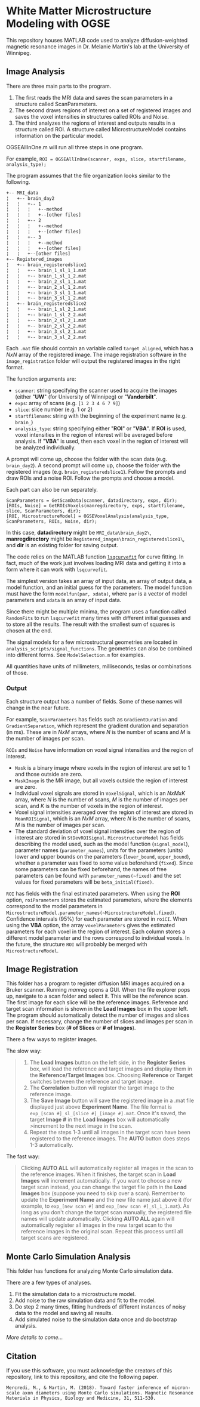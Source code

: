 # White Matter Microstructure Modeling with OGSE

This repository houses MATLAB code used to analyze diffusion-weighted magnetic resonance images in Dr. Melanie Martin's lab at the University of Winnipeg.

## Image Analysis

There are three main parts to the program. 

 1. The first reads the MRI data and saves the scan parameters in a structure called ScanParameters.
 2. The second draws regions of interest on a set of registered images and  
    saves the voxel intensities in structures called ROIs and Noise.
 3. The third analyzes the regions of interest and outputs results in a structure called ROI. A structure called MicrostructureModel contains information on the particular model.

OGSEAllInOne.m will run all three steps in one program.

For example,
`ROI = OGSEAllInOne(scanner, exps, slice, startfilename, analysis_type);`

The program assumes that the file organization looks similar to the following.

```bash
+-- MRI_data
¦   +-- brain_day2
¦   ¦   +-- 1
¦   ¦   ¦   +--method
¦   ¦   ¦   +--[other files]
¦   ¦   +-- 2
¦   ¦   ¦   +--method
¦   ¦   ¦   +--[other files]
¦   ¦   +-- 3
¦   ¦   ¦   +--method
¦   ¦   ¦   +--[other files]
¦   ¦   +--[other files]
+-- Registered_images
¦   +-- brain_registeredslice1
¦   ¦   +-- brain_1_sl_1_1.mat
¦   ¦   +-- brain_1_sl_1_2.mat
¦   ¦   +-- brain_2_sl_1_1.mat
¦   ¦   +-- brain_2_sl_1_2.mat
¦   ¦   +-- brain_3_sl_1_1.mat
¦   ¦   +-- brain_3_sl_1_2.mat
¦   +-- brain_registeredslice2
¦   ¦   +-- brain_1_sl_2_1.mat
¦   ¦   +-- brain_1_sl_2_2.mat
¦   ¦   +-- brain_2_sl_2_1.mat
¦   ¦   +-- brain_2_sl_2_2.mat
¦   ¦   +-- brain_3_sl_2_1.mat
¦   ¦   +-- brain_3_sl_2_2.mat
```
Each ``.mat`` file should contain an variable called ``target_aligned``, which has a *NxN* array of the registered image. The image registration software in the ``image_registration`` folder will output the registered images in the right format. 

The function arguments are:

 - ``scanner``: string specifying the scanner used to acquire the images (either "**UW**" (for University of Winnipeg) or "**Vanderbilt**".
  - ``exps``: array of scans (e.g. ``[1 2 3 4 6 7 9]``)
  - ``slice``: slice number (e.g. 1 or 2)
  -  ``startfilename``: string with the beginning of the experiment name (e.g. ``brain_``)
  -  ``analysis_type``: string specifying either "**ROI**" or  "**VBA**".  If **ROI** is used, voxel intensities in the region of interest will be averaged before analysis. If "**VBA**" is used, then each voxel in the region of interest will be analyzed individually.

A prompt will come up, choose the folder with the scan data (e.g. ``brain_day2``).
A second prompt will come up, choose the folder with the registered images (e.g. ``brain_registeredslice1``). Follow the prompts and draw ROIs and a noise ROI. Follow the prompts and choose a model.

Each part can also be run separately.
```
ScanParameters = GetScanData(scanner, datadirectory, exps, dir);
[ROIs, Noise] = GetROIsVoxels(manregdirectory, exps, startfilename, slice, ScanParameters, dir);
[ROI, MicrostructureModel] = OGSEVoxelAnalysis(analysis_type, ScanParameters, ROIs, Noise, dir);
```
In this case, **datadirectory** might be ``MRI_data\brain_day2\``, **manregdirectory** might be ``Registered_images\brain_registeredslice1\``, and **dir** is an existing folder for saving output.

The code relies on the MATLAB function [``lsqcurvefit``](https://www.mathworks.com/help/optim/ug/lsqcurvefit.html) for curve fitting. In fact, much of the work just involves loading MRI data and getting it into a form where it can work with ``lsqcurvefit``. 

The simplest version takes an array of input data, an array of output data, a model function, and an initial guess for the parameters. The model function must have the form ``modelfun(par, xdata)``, where ``par`` is a vector of model parameters and ``xdata`` is an array of input data. 

Since there might be multiple minima, the program uses a function called ``RandomFits`` to run ``lsqcurvefit`` many times with different initial guesses and to store all the results. The result with the smallest sum of squares is chosen at the end.

The signal models for a few microstructural geometries are located in ``analysis_scripts/signal_functions``. The geometries can also be combined into different forms. See ``ModelSelection.m`` for examples.

All quantities have units of millimeters, milliseconds, teslas or combinations of those.

### Output

Each structure output has a number of fields. Some of these names will change in the near future.

For example, ``ScanParameters`` has fields such as ``GradientDuration`` and ``GradientSeparation``, which represent the gradient duration and separation (in ms). These are in *NxM* arrays, where *N* is the number of scans and *M* is the number of images per scan.

``ROIs`` and ``Noise`` have information on voxel signal intensities and the region of interest. 
 - ``Mask`` is a binary image where voxels in the region of interest are set to 1 and those outside are zero. 
 - ``MaskImage`` is the MR image, but all voxels outside the region of interest are zero. 
 - Individual voxel signals are stored in ``VoxelSignal``, which is an *NxMxK* array, where *N* is the number of scans, *M* is the number of images per scan, and *K* is the number of voxels in the region of interest. 
 - Voxel signal intensities averaged over the region of interest are stored in ``MeanROISignal``, which is an *NxM* array, where *N* is the number of scans, *M* is the number of images per scan.
 - The standard deviation of voxel signal intensities over the region of interest are stored in ``StDevROISignal``.
``MicrostructureModel`` has fields describing the model used, such as the model function (``signal_model``), parameter names (``parameter_names``), units for the parameters (units) lower and upper bounds on the parameters (``lower_bound``, ``upper_bound``), whether a parameter was fixed to some value beforehand (``fixed``). Since some parameters can be fixed beforehand, the names of free parameters can be found with ``parameter_names(~fixed)`` and the set values for fixed parameters will be ``beta_initial(fixed)``. 

``ROI`` has fields with the final estimated parameters. When using the **ROI** option, ``roiParameters`` stores the estimated parameters, where the elements correspond to the model parameters in ``MicrostructureModel.parameter_names(~MicrostructureModel.fixed)``. Confidence intervals (95%) for each parameter are stored in ``roiCI``. When using the **VBA** option, the array ``voxelParameters`` gives the estimated parameters for each voxel in the region of interest. Each column stores a different model parameter and the rows correspond to individual voxels. In the future, the structure ``ROI`` will probably be merged with ``MicrostructureModel``.

## Image Registration

This folder has a program to register diffusion MRI images acquired on a Bruker scanner. Running *manreg* opens a GUI. When the file explorer pops up, navigate to a scan folder and select it. This will be the reference scan. The first image for each slice will be the reference images. Reference and target scan information is shown in the **Load Images** box in the upper left. The program should automatically detect the number of images and slices per scan. If necessary, change the number of slices and images per scan in the **Register Series** box (**# of Slices** or **# of Images**).

There a few ways to register images.

The slow way:
>1. The **Load Images** button on the left side, in the **Register Series** box, will load the reference and target images and display them in the **Reference/Target Images** box. Choosing **Reference** or **Target** switches between the reference and target image.
>2. The **Correlation** button will register the target image to the reference image.
>3. The **Save Image** button will save the registered image in a .mat file displayed just above **Experiment Name**. The file format is ``exp_[scan #]_sl_[slice #]_[image #].mat``. Once it's saved, the target **Image #** in the **Load Images** box will automatically >increment to the next image in the scan.
>4. Repeat the steps 1-3 until all images in the target scan have been registered to the reference images. The **AUTO** button does steps 1-3 automatically.

The fast way:

>Clicking **AUTO ALL** will automatically register all images in the scan to the reference images. When it finishes, the target scan in **Load Images** will increment automatically. If you want to choose a new target scan instead, you can change the target file path in the **Load Images** box (suppose you need to skip over a scan). Remember to update the **Experiment Name** and the new file name just above it (for example, to ``exp_[new scan #]`` and ``exp_[new scan #]_sl_1_1.mat``). As long as you don't change the target scan manually, the registered file names will update automatically. Clicking **AUTO ALL** again will automatically register all images in the new target scan to the reference images in the original scan. Repeat this process until all target scans are registered.

## Monte Carlo Simulation Analysis

This folder has functions for analyzing Monte Carlo simulation data.

There are a few types of analyses. 
1. Fit the simulation data to a microstructure model.
2. Add noise to the raw simulation data and fit to the model.
3. Do step 2 many times, fitting hundreds of different instances of noisy data to the model and saving all results.
4. Add simulated noise to the simulation data once and do bootstrap analysis.

*More details to come...*

## Citation

If you use this software, you must acknowledge the creators of this repository, link to this repository, and cite the following paper.

``Mercredi, M., & Martin, M. (2018). Toward faster inference of micron-scale axon diameters using Monte Carlo simulations. Magnetic Resonance Materials in Physics, Biology and Medicine, 31, 511-530.``
